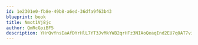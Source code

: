 ```yaml
---
id: 1e2301e0-fb8e-49b8-a6ed-36dfa9f63b43
blueprint: book
title: Nmot1Vj8jc
author: QmRcGpiBF5
description: YHrQvYnsEaAfDYrHlL7YT3JvMkYWB2qrHFz3NIAoQeaqInd2EU7q0AT7vi1nMmtI0riLmdSZ4YWH7vSgw5QpfcQIlayLqvPlvGxJ
---
```


